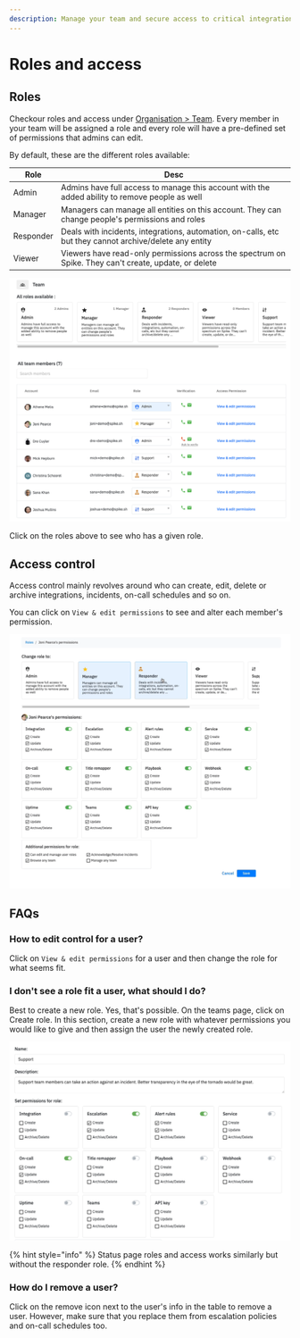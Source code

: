 ```yaml
---
description: Manage your team and secure access to critical integrations, on-call policies and more.
---
```


# Roles and access

## Roles
Checkour roles and access under [Organisation > Team](https://app.spike.sh/settings/general/team). Every member in your team will be assigned a role and every role will have a pre-defined set of permissions that admins can edit. 

By default, these are the different roles available:

| Role      |  Desc                                                                                           |
|-----------|-------------------------------------------------------------------------------------------------|
| Admin     |  Admins have full access to manage this account with the added ability to remove people as well |
| Manager   |  Managers can manage all entities on this account. They can change people's permissions and roles |
| Responder |  Deals with incidents, integrations, automation, on-calls, etc but they cannot archive/delete any entity  |
| Viewer    |  Viewers have read-only permissions across the spectrum on Spike. They can't create, update, or delete |

![Access control](<../.gitbook/assets/access-control-1.png>)

Click on the roles above to see who has a given role.

## Access control
Access control mainly revolves around who can create, edit, delete or archive integrations, incidents, on-call schedules and so on. 

You can click on `View & edit permissions` to see and alter each member's permission.

![View and edit permissions for users on Spike.sh](<../.gitbook/assets/access-control-2.gif>)

## FAQs

### How to edit control for a user?
Click on `View & edit permissions` for a user and then change the role for what seems fit.

### I don't see a role fit a user, what should I do?
Best to create a new role. Yes, that's possible. On the teams page, click on Create role. In this section, create a new role with whatever permissions you would like to give and then assign the user the newly created role.

![create a new role on Spike.sh](<../.gitbook/assets/access-control-create-a-role.png>)

{% hint style="info" %}
Status page roles and access works similarly but without the responder role. 
{% endhint %}

### How do I remove a user?
Click on the remove icon next to the user's info in the table to remove a user. However, make sure that you replace them from escalation policies and on-call schedules too. 